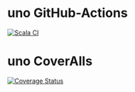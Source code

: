 # uno GitHub-Actions
[![Scala CI](https://github.com/Bxnce/uno/actions/workflows/scala.yml/badge.svg?branch=main)](https://github.com/Bxnce/uno/actions/workflows/scala.yml)
# uno CoverAlls
[![Coverage Status](https://coveralls.io/repos/github/Bxnce/uno/badge.svg)](https://coveralls.io/github/Bxnce/uno)
